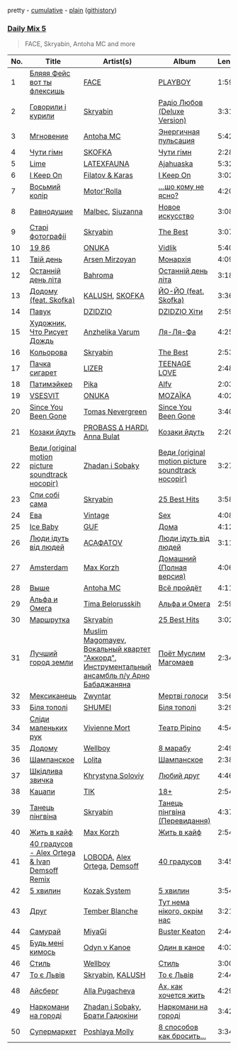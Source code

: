 pretty - [cumulative](/playlists/cumulative/Daily%20Mix%205.md) - [plain](/playlists/plain/37i9dQZF1E36TO0q54WsJv) ([githistory](https://github.githistory.xyz/vitokorn/spotify-playlist-archive/blob/master/playlists/plain/37i9dQZF1E36TO0q54WsJv))

### [Daily Mix 5](https://open.spotify.com/playlist/37i9dQZF1E36TO0q54WsJv)

> FACE, Skryabin, Antoha MC and more

| No. | Title | Artist(s) | Album | Length |
|---|---|---|---|---|
| 1 | [Бляяя Фейс вот ты флексишь](https://open.spotify.com/track/4aPQB025rI3mnkk9JP66i2) | [FACE](https://open.spotify.com/artist/2z20q6EEfm6w6PiIKsgtb3) | [PLAYBOY](https://open.spotify.com/album/6iPCB7H4DcM4EslOeFLK9o) | 1:59 |
| 2 | [Говорили і курили](https://open.spotify.com/track/7CgEWIs2UUCsz3jIKNE5NF) | [Skryabin](https://open.spotify.com/artist/5RqIkHQnXRZlm1ozfSS1IO) | [Радіо Любов (Deluxe Version)](https://open.spotify.com/album/18VkJP0Efrcf8k6qNwMcS1) | 3:31 |
| 3 | [Мгновение](https://open.spotify.com/track/3Lr1x8pfAsuMzO4WWHpO45) | [Antoha MC](https://open.spotify.com/artist/6OqmKFaRcw0f23m5PQ9CrL) | [Энергичная пульсация](https://open.spotify.com/album/4bilivV0DbmQtvSdS0duMj) | 5:42 |
| 4 | [Чути гімн](https://open.spotify.com/track/4Yzlz45QgjUKZmN2KrK4AP) | [SKOFKA](https://open.spotify.com/artist/0Aj4ZvDgwd9DSs7E2nrox0) | [Чути гімн](https://open.spotify.com/album/4CDvAEwF29rYx7Jg2bpl22) | 2:28 |
| 5 | [Lime](https://open.spotify.com/track/3NDJ2wQkSzmBkeuQAYVA8j) | [LATEXFAUNA](https://open.spotify.com/artist/23z16jDNwdZLV9fvE7KliP) | [Ajahuaska](https://open.spotify.com/album/1j7ANbOEESVGlIaaBIgBag) | 5:32 |
| 6 | [I Keep On](https://open.spotify.com/track/5mNA4S5GxrMIphLK02smo8) | [Filatov & Karas](https://open.spotify.com/artist/5NW2uPFatEKjZQ5gpWD8HO) | [I Keep On](https://open.spotify.com/album/5L2QtFR6stsPEXu79LxFAH) | 3:02 |
| 7 | [Восьмий колір](https://open.spotify.com/track/5grohwSCKaYj35Ea8LjpUT) | [Motor'Rolla](https://open.spotify.com/artist/0Y7o1ue5AkKssSk9d9ZJzv) | […шо кому не ясно?](https://open.spotify.com/album/37PZHdXC803DPfXRD00u2q) | 4:20 |
| 8 | [Равнодушие](https://open.spotify.com/track/0xNOmqiuCAd3auYycZ2BoM) | [Malbec](https://open.spotify.com/artist/5BwfcZdtiyHLvxKi7JrNMz), [Siuzanna](https://open.spotify.com/artist/6Gk9dBiOslC7BfljIWmzj2) | [Новое искусство](https://open.spotify.com/album/4w6stpISmWoG3pgtcztHEb) | 3:08 |
| 9 | [Старі фотографіі](https://open.spotify.com/track/0DlfIAd4iNnkHxg4swboG7) | [Skryabin](https://open.spotify.com/artist/5RqIkHQnXRZlm1ozfSS1IO) | [The Best](https://open.spotify.com/album/0tucqgEOnJ0x17HYSsYHrf) | 3:07 |
| 10 | [19 86](https://open.spotify.com/track/07qCHuDIXrsE0EcD29DmCZ) | [ONUKA](https://open.spotify.com/artist/2MVGuFg7kJgmXC2RkpJxz6) | [Vidlik](https://open.spotify.com/album/0Z2DrHMA3KnytxPnmYf3eW) | 5:40 |
| 11 | [Твій день](https://open.spotify.com/track/6xpwuIjgbtPkeTGMJVNanw) | [Arsen Mirzoyan](https://open.spotify.com/artist/4lSBGliaADZL5GBnhmlICy) | [Монархія](https://open.spotify.com/album/0Iz5y2IlSUKa375BZ6tTgc) | 4:09 |
| 12 | [Останній день літа](https://open.spotify.com/track/3848wRSzIxGdyzIU0tE5sw) | [Bahroma](https://open.spotify.com/artist/1xhTkIWAZxPeZpJWbjClqL) | [Останній день літа](https://open.spotify.com/album/2Q3jqGAGrqJrjuDJ3WG4x8) | 3:18 |
| 13 | [Додому (feat. Skofka)](https://open.spotify.com/track/7kKTYTHULdERuHGCkVyLVD) | [KALUSH](https://open.spotify.com/artist/46rVVJwHWNS7C7MaWXd842), [SKOFKA](https://open.spotify.com/artist/0Aj4ZvDgwd9DSs7E2nrox0) | [ЙО-ЙО (feat. Skofka)](https://open.spotify.com/album/75JDz9NzMLWYsw3K9aYXXc) | 3:36 |
| 14 | [Павук](https://open.spotify.com/track/2aan8Cc8ewI7ABej7xnXJO) | [DZIDZIO](https://open.spotify.com/artist/5HLfYFRFHhhDAswKM6rFeS) | [DZIDZIO Хіти](https://open.spotify.com/album/5ixdPnrNlNUF5XaOOEmGJb) | 2:59 |
| 15 | [Художник, Что Рисует Дождь](https://open.spotify.com/track/6IUO6ncb05s2HdzKHjel4z) | [Anzhelika Varum](https://open.spotify.com/artist/0cdCzBqjiIW3YATUIWtMQM) | [Ля-Ля-Фа](https://open.spotify.com/album/16D2hvOeeXT2ukgax2r6SD) | 4:25 |
| 16 | [Кольорова](https://open.spotify.com/track/5RuQFp0xn5LEE9KkYgXWgy) | [Skryabin](https://open.spotify.com/artist/5RqIkHQnXRZlm1ozfSS1IO) | [The Best](https://open.spotify.com/album/0tucqgEOnJ0x17HYSsYHrf) | 2:53 |
| 17 | [Пачка сигарет](https://open.spotify.com/track/0Y84vLtyOj2demvSdJ2l7N) | [LIZER](https://open.spotify.com/artist/0j6G5eiOcrSdlyqaYwtxwS) | [TEENAGE LOVE](https://open.spotify.com/album/4UDaFMKedyPn2M9dtz0irp) | 2:48 |
| 18 | [Патимэйкер](https://open.spotify.com/track/6JOQnO3amVm6uihO8kwgm6) | [Pika](https://open.spotify.com/artist/4QwXKmGPo7GsU3N8LJykki) | [Alfv](https://open.spotify.com/album/58T4jdNafEKvqVMOzYpkER) | 2:03 |
| 19 | [VSESVIT](https://open.spotify.com/track/0oLKd2vmLsuOkTucVZmMSg) | [ONUKA](https://open.spotify.com/artist/2MVGuFg7kJgmXC2RkpJxz6) | [MOZAЇKA](https://open.spotify.com/album/6aglT10Oq41ODN1djGHziX) | 4:02 |
| 20 | [Since You Been Gone](https://open.spotify.com/track/1OpqP2P80wB3JPY1dEA0iU) | [Tomas Nevergreen](https://open.spotify.com/artist/3wmDmqCzitZwXVCquHcknU) | [Since You Been Gone](https://open.spotify.com/album/4G7vgeB8slAJlA2PzthWto) | 3:40 |
| 21 | [Козаки йдуть](https://open.spotify.com/track/1xv3pOaCAkkQSvrOcdMoD8) | [PROBASS ∆ HARDI](https://open.spotify.com/artist/4w8RbPbs4n3ceag62qvMl2), [Anna Bulat](https://open.spotify.com/artist/0AwmjaOYSi1xdyns77iYAs) | [Козаки йдуть](https://open.spotify.com/album/4ckhkrz9or7Me6rw0qQoTS) | 2:20 |
| 22 | [Веди (original motion picture soundtrack носоріг)](https://open.spotify.com/track/5yEN3TvaSwBvIemKAf12CP) | [Zhadan i Sobaky](https://open.spotify.com/artist/2Reqc0B9PCsI6t78c9k11o) | [Веди (original motion picture soundtrack носоріг)](https://open.spotify.com/album/2ZUwy3P2BmiYhQWbKRNqjv) | 3:27 |
| 23 | [Спи собі сама](https://open.spotify.com/track/3vrpApJRpP927wcxjvwhst) | [Skryabin](https://open.spotify.com/artist/5RqIkHQnXRZlm1ozfSS1IO) | [25 Best Hits](https://open.spotify.com/album/3ghBFMKdopxprZ672ojDLc) | 3:58 |
| 24 | [Ева](https://open.spotify.com/track/4YAmz4rhvNURdkmwbWAX35) | [Vintage](https://open.spotify.com/artist/1I8yEn0RSxacRvLxd8N56a) | [Sex](https://open.spotify.com/album/5qHkwRYftOIZtUOJcv1lxh) | 4:08 |
| 25 | [Ice Baby](https://open.spotify.com/track/4D3Vkw3OS5CD6lYQWQMUpK) | [GUF](https://open.spotify.com/artist/0OCyDRYamSDX0nSnJ59W1u) | [Дома](https://open.spotify.com/album/2KLD0WjMmpe85rtM519DF8) | 4:12 |
| 26 | [Люди ідуть від людей](https://open.spotify.com/track/7JxpoMJbyaQRNGBJ3pLchI) | [АСАФАТОV](https://open.spotify.com/artist/3xJdB8GYkZ36nh9UbX9mTe) | [Люди ідуть від людей](https://open.spotify.com/album/4zK5b2bCU19tO3oyPPHRMB) | 3:11 |
| 27 | [Amsterdam](https://open.spotify.com/track/4KENv5axsieQEuoduZjm6h) | [Max Korzh](https://open.spotify.com/artist/5meD8C7oGK5yUEY2T7ZZ7W) | [Домашний (Полная версия)](https://open.spotify.com/album/5K1cercaK468GPvesblTSy) | 4:06 |
| 28 | [Выше](https://open.spotify.com/track/6lpqI2G3RfNyzBEMMy8LAa) | [Antoha MC](https://open.spotify.com/artist/6OqmKFaRcw0f23m5PQ9CrL) | [Всё пройдёт](https://open.spotify.com/album/0lSRVNDD51kZ3CkzqfgOeH) | 4:11 |
| 29 | [Альфа и Омега](https://open.spotify.com/track/7cAl7zfrFM6hzasdmvVR7U) | [Tima Belorusskih](https://open.spotify.com/artist/0bOSNnz9bGAUlV3OJ3rnQW) | [Альфа и Омега](https://open.spotify.com/album/1ZbeTDDcAKhGWRVWimrjZI) | 2:59 |
| 30 | [Маршрутка](https://open.spotify.com/track/5lIRZGPGlMZ9AwrQS2gsKe) | [Skryabin](https://open.spotify.com/artist/5RqIkHQnXRZlm1ozfSS1IO) | [25 Best Hits](https://open.spotify.com/album/3ghBFMKdopxprZ672ojDLc) | 3:02 |
| 31 | [Лучший город земли](https://open.spotify.com/track/55lppO1QmsCcWi1rfBhlDi) | [Muslim Magomayev](https://open.spotify.com/artist/20mh1R2iszLiPKWFJVgXaF), [Вокальный квартет "Аккорд"](https://open.spotify.com/artist/33t5pgJH8xdChgKxze9fIc), [Инструментальный ансамбль п/у Арно Бабаджаняна](https://open.spotify.com/artist/3393ymGfgbQfJp8e79KZsS) | [Поёт Муслим Магомаев](https://open.spotify.com/album/4Ea74W7dAIdKbb0mX4gxGy) | 2:34 |
| 32 | [Мексиканець](https://open.spotify.com/track/3wCSp8twVjqjvVUU8rT0zv) | [Zwyntar](https://open.spotify.com/artist/7Bz25xQt9VwEWNRtRC8EQd) | [Мертві голоси](https://open.spotify.com/album/4MnljRdXRym3wG3GqBsYm2) | 3:56 |
| 33 | [Біля тополі](https://open.spotify.com/track/1NMcQpg1J5RaUxPTLifSnq) | [SHUMEI](https://open.spotify.com/artist/1BtGSVQey2HyYbFiw8O1mz) | [Біля тополі](https://open.spotify.com/album/2MgSHC8yz1vt0ItAdH0tuJ) | 3:29 |
| 34 | [Сліди маленьких рук](https://open.spotify.com/track/3fAYabPJl9hRVJLVKpQAeG) | [Vivienne Mort](https://open.spotify.com/artist/6mQd5HeHhMBZK8u2bTCduH) | [Театр Pipino](https://open.spotify.com/album/0tALyzyWm7KkseAXILVeZE) | 4:54 |
| 35 | [Додому](https://open.spotify.com/track/6gtK39SLszESqJFu2SkId3) | [Wellboy](https://open.spotify.com/artist/6l5IEx62Nsc2k1QyfaWvEz) | [8 марабу](https://open.spotify.com/album/2Q0kX7go1YkwNVix8e1Chw) | 2:49 |
| 36 | [Шампанское](https://open.spotify.com/track/2RCGukdM92r51lzQBdhb0N) | [Lolita](https://open.spotify.com/artist/5JdGGCCPo07UPcbg27cQXT) | [Шампанское](https://open.spotify.com/album/3VdfjgrJ2X6AxStVq18UVc) | 2:38 |
| 37 | [Шкідлива звичка](https://open.spotify.com/track/1zoyXUbVlHceye8SdylPgT) | [Khrystyna Soloviy](https://open.spotify.com/artist/5lLVx3mMyUvZ9QKzM09CZa) | [Любий друг](https://open.spotify.com/album/2bTUfI9whAy0bB53GqY6RT) | 4:46 |
| 38 | [Кацапи](https://open.spotify.com/track/2rnp45bRLCLUn0JenvrK3D) | [TIK](https://open.spotify.com/artist/1ae0XWFchgXeHTFNVDnBCH) | [18+](https://open.spotify.com/album/4KmVPoPqtlI5lxGkccyGfQ) | 2:54 |
| 39 | [Танець пінгвіна](https://open.spotify.com/track/6PFAiMvAn0JtKieQ4Ha3UC) | [Skryabin](https://open.spotify.com/artist/5RqIkHQnXRZlm1ozfSS1IO) | [Танець пінгвіна (Перевидання)](https://open.spotify.com/album/643Cx5CPaUx5Je64kUmkoB) | 4:37 |
| 40 | [Жить в кайф](https://open.spotify.com/track/2m3PVx1gsVB5upxi94IW8I) | [Max Korzh](https://open.spotify.com/artist/5meD8C7oGK5yUEY2T7ZZ7W) | [Жить в кайф](https://open.spotify.com/album/4ktDOYU0Jual1ELFTPhFd6) | 2:54 |
| 41 | [40 градусов - Alex Ortega & Ivan Demsoff Remix](https://open.spotify.com/track/39Hd8cJpIN38OX3qVAPhhK) | [LOBODA](https://open.spotify.com/artist/59oe7CAquFZ5mNjQ1efKPN), [Alex Ortega](https://open.spotify.com/artist/4FIH4LDs0xwxUu2DCPOB1q), [Demsoff](https://open.spotify.com/artist/58KdQYMrOqjlBxnd2QLSOY) | [40 градусов](https://open.spotify.com/album/6wkp4kyiKS2783aqpv8iYa) | 3:45 |
| 42 | [5 хвилин](https://open.spotify.com/track/5jCoPP49FhAIpfc1gaKbcc) | [Kozak System](https://open.spotify.com/artist/5q8tYmXoNXEJGIuafacuHa) | [5 хвилин](https://open.spotify.com/album/7CtHQ65Zomqn2QlnNndCnX) | 3:54 |
| 43 | [Друг](https://open.spotify.com/track/2ZTKahpKz315nRAFrES8EA) | [Tember Blanche](https://open.spotify.com/artist/4IGHF22vbC33ColRBUHIXd) | [Тут нема нікого, окрім нас](https://open.spotify.com/album/6qFV879ODEsgSDnp5HFZxY) | 3:21 |
| 44 | [Самурай](https://open.spotify.com/track/4nxL8cKVA2ZE1RWI4LfbBi) | [MiyaGi](https://open.spotify.com/artist/1kmpkcYbuaZ8tnFejLzkj2) | [Buster Keaton](https://open.spotify.com/album/6jRMjEekDhl8IO7k5boeF1) | 2:44 |
| 45 | [Будь мені кимось](https://open.spotify.com/track/1bDCCgqOnu8ZY8d1MPFfup) | [Odyn v Kanoe](https://open.spotify.com/artist/5fMNki1cAszN37EYRTVdOc) | [Один в каное](https://open.spotify.com/album/1lhisylKmXpuAyPsDoHv5Y) | 4:03 |
| 46 | [Стиль](https://open.spotify.com/track/6JQ35ZJlMD79PcTKGzuABl) | [Wellboy](https://open.spotify.com/artist/6l5IEx62Nsc2k1QyfaWvEz) | [Стиль](https://open.spotify.com/album/3ZvEOLDCG2zOQijzFTctCZ) | 3:00 |
| 47 | [То є Львів](https://open.spotify.com/track/4rkTvk2imvNKd5uLU7Srxx) | [Skryabin](https://open.spotify.com/artist/5RqIkHQnXRZlm1ozfSS1IO), [KALUSH](https://open.spotify.com/artist/46rVVJwHWNS7C7MaWXd842) | [То є Львів](https://open.spotify.com/album/0t4U9JphzAdafmrKdO6aAX) | 2:44 |
| 48 | [Айсберг](https://open.spotify.com/track/2kJZJvBRmzI4fLBl0w8QL7) | [Alla Pugacheva](https://open.spotify.com/artist/7lyhSLlB5fWJmU5eB6k84L) | [Ах, как хочется жить](https://open.spotify.com/album/2Cft4rjFCQzNBKUSCS21ce) | 4:29 |
| 49 | [Наркомани на городі](https://open.spotify.com/track/2GGU5Ma1d4OcR54l1D1qE7) | [Zhadan i Sobaky](https://open.spotify.com/artist/2Reqc0B9PCsI6t78c9k11o), [Брати Гадюкіни](https://open.spotify.com/artist/5peff0U7ooABvmRB2h3ADB) | [Наркомани на городі](https://open.spotify.com/album/7g7a6NoBXA2hMm8j3l1MVo) | 3:42 |
| 50 | [Супермаркет](https://open.spotify.com/track/5UW6yvwo3nVA609NgprdhK) | [Poshlaya Molly](https://open.spotify.com/artist/0xByDfltDVpk6LDsUMHyI2) | [8 способов как бросить...](https://open.spotify.com/album/49UnOVtMcezIGit8VKE3za) | 3:34 |